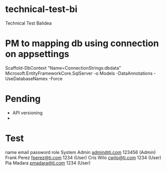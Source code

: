 # technical-test-bi

Technical Test Balidea

# PM to mapping db using connection on appsettings

Scaffold-DbContext "Name=ConnectionStrings:dbdata" Microsoft.EntityFrameworkCore.SqlServer -o Models -DataAnnotations -UseDatabaseNames -Force

# Pending

- API versioning
-

# Test

name email password role
System Admin admin@ti.com 123456 (Admin)
Frank Perez fperez@ti.com 1234 (User)
Cris Wilo cwilo@ti.com 1234 (User)
Pia Madara pmadara@ti.com 1234 (User)
